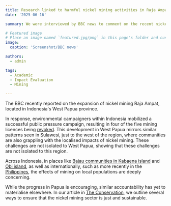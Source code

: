 ```yaml
---
title: Research linked to harmful nickel mining activities in Raja Ampat, Indonesia
date: '2025-06-16'

summary: We were interviewed by BBC news to comment on the recent nickel mining activities occurring in the biodiverse region in Rapa Ampat, Indonesia

# Featured image
# Place an image named `featured.jpg/png` in this page's folder and customize its options here.
image:
  caption: 'Screenshot/BBC news'

authors:
  - admin

tags:
  - Academic
  - Impact Evaluation
  - Mining

---
```

The BBC recently reported on the expansion of nickel mining Raja Ampat, located in Indonesia's West Papua province. 

In response, environmental campaigners within Indonesia mobilized a successful public pressure campaign, resulting in four of the five mining licences being [revoked](https://globalwitness.org/en/campaigns/transition-minerals/indonesias-amazon-of-the-seas-threatened-by-ev-nickel-rush/). This development in West Papua mirrors similar patterns seen in Sulawesi, just to the west of the region, where communities are also grappling with the localised impacts of nickel mining. These challenges are not isolated to West Papua, showing that these challenges are not isolated to this region. 

Across Indonesia, in places like [Bajau communities in Kabaena island](https://www.bbc.co.uk/news/world-asia-66131451) and [Obi island](https://thegeckoproject.org/articles/clean-cars-poisoned-water/), as well as internationally, such as more recently in the [Philippines](https://www.newmandala.org/extracting-value-losing-ground-the-critical-minerals-boom-in-palawan/), the effects of mining on local populations are deeply concerning.

While the progress in Papua is encouraging, similar accountability has yet to materialise elsewhere. In our article in [The Conservation](https://theconversation.com/weighing-the-green-cost-how-nickel-mining-in-indonesia-impacts-forests-and-local-communities-246259), we outline several ways to ensure that the nickel mining sector is just and sustainable. 
